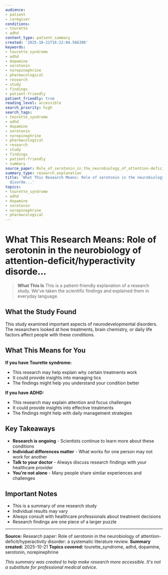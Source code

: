 ```yaml
---
audience:
- patient
- caregiver
conditions:
- tourette
- adhd
content_type: patient_summary
created: '2025-10-21T16:22:04.566306'
keywords:
- tourette_syndrome
- adhd
- dopamine
- serotonin
- norepinephrine
- pharmacological
- research
- study
- findings
- patient-friendly
patient_friendly: true
reading_level: accessible
search_priority: high
search_tags:
- tourette_syndrome
- adhd
- dopamine
- serotonin
- norepinephrine
- pharmacological
- research
- study
- findings
- patient-friendly
- summary
source_paper: Role_of_serotonin_in_the_neurobiology_of_attention-deficithyperactivity_disorder_a_systematic_litera.md
summary_type: research_explanation
title: 'What This Research Means: Role of serotonin in the neurobiology of attention-deficit/hyperactivity
  disorde...'
topics:
- tourette_syndrome
- adhd
- dopamine
- serotonin
- norepinephrine
- pharmacological
---
```


# What This Research Means: Role of serotonin in the neurobiology of attention-deficit/hyperactivity disorde...

> **What This Is**
> This is a patient-friendly explanation of a research study. We've taken the scientific findings and explained them in everyday language.

## What the Study Found

This study examined important aspects of neurodevelopmental disorders. The researchers looked at how treatments, brain chemistry, or daily life factors affect people with these conditions.

## What This Means for You

**If you have Tourette syndrome:**
- This research may help explain why certain treatments work
- It could provide insights into managing tics
- The findings might help you understand your condition better

**If you have ADHD:**
- This research may explain attention and focus challenges
- It could provide insights into effective treatments
- The findings might help with daily management strategies

## Key Takeaways

- **Research is ongoing** - Scientists continue to learn more about these conditions
- **Individual differences matter** - What works for one person may not work for another
- **Talk to your doctor** - Always discuss research findings with your healthcare provider
- **You're not alone** - Many people share similar experiences and challenges

## Important Notes

- This is a summary of one research study
- Individual results may vary
- Always consult with healthcare professionals about treatment decisions
- Research findings are one piece of a larger puzzle

---

**Source:** Research paper: Role of serotonin in the neurobiology of attention-deficit/hyperactivity disorder: a systematic literature review.
**Summary created:** 2025-10-21
**Topics covered:** tourette_syndrome, adhd, dopamine, serotonin, norepinephrine

*This summary was created to help make research more accessible. It's not a substitute for professional medical advice.*
